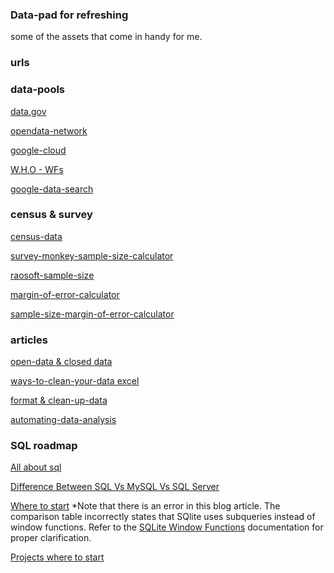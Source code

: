 ### Data-pad for refreshing
some of the assets that come in handy for me.
### urls
### data-pools

[data.gov](https://data.gov)

[opendata-network](https://www.opendatanetwork.com)

[google-cloud](https://cloud.google.com/datasets)

[W.H.O - WFs](https://www.who.int/data/gho/data/themes/topics/health-workforce)

[google-data-search](https://datasetsearch.research.google.com/)


### census & survey

[census-data](https://www.census.gov/data.html)

[survey-monkey-sample-size-calculator](https://www.surveymonkey.com/mp/sample-size-calculator)

[raosoft-sample-size](http://www.raosoft.com/samplesize.html)

[margin-of-error-calculator](https://goodcalculators.com/margin-of-error-calculator)

[sample-size-margin-of-error-calculator](https://www.checkmarket.com/sample-size-calculator/#sample-size-margin-of-error-calculator)


### articles
[open-data & closed data](https://medium.com/thinkdata/is-there-a-difference-between-open-data-and-public-data-2b8d5608b2f1)

[ways-to-clean-your-data excel](https://support.microsoft.com/en-us/office/top-ten-ways-to-clean-your-data-2844b620-677c-47a7-ac3e-c2e157d1db19)

[format & clean-up-data](https://support.google.com/a/users/answer/9604139?hl=en#zippy=)

[automating-data-analysis](https://towardsdatascience.com/automating-scientific-data-analysis-part-1-c9979cd0817e)

### SQL roadmap
[All about sql](https://www.datacamp.com/blog/all-about-sql-the-essential-language-for-database-management)

[Difference Between SQL Vs MySQL Vs SQL Server](https://www.softwaretestinghelp.com/sql-vs-mysql-vs-sql-server)

[Where to start](https://www.datacamp.com/blog/sql-server-postgresql-mysql-whats-the-difference-where-do-i-start) *Note that there is an error in this blog article. The comparison table incorrectly states that SQlite uses subqueries instead of window functions. Refer to the 
[SQLite Window Functions](https://sqlite.org/windowfunctions.html) documentation for proper clarification.

[Projects where to start](https://www.datacamp.com/blog/data-analytics-projects-all-levels)


